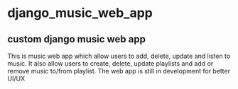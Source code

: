 # django_music_web_app

## custom django music web app

This is music web app which allow users to add, delete, update and listen to music. It also allow users to create, delete, update playlists and add or remove music to/from playlist.
The web app is still in development for better UI/UX
